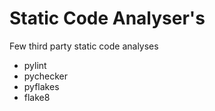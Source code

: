 
# Static Code Analyser's

Few third party static code analyses
- pylint
- pychecker
- pyflakes
- flake8



```python

```

